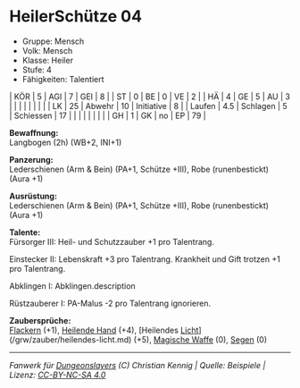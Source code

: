 # HeilerSchütze 04  
- Gruppe: Mensch  
- Volk: Mensch  
- Klasse: Heiler  
- Stufe: 4  
- Fähigkeiten: Talentiert  


| KÖR    | 5   | AGI      | 7  | GEI        | 8  |
| ST     | 0   | BE       | 0  | VE         | 2  |
| HÄ     | 4   | GE       | 5  | AU         | 3  |
|        |     |          |    |            |    |
| LK     | 25  | Abwehr   | 10 | Initiative | 8  |
| Laufen | 4.5 | Schlagen | 5  | Schiessen  | 17 |
|        |     |          |    |            |    |
| GH     | 1   | GK       | no | EP         | 79 |


**Bewaffnung:**  
Langbogen (2h) (WB+2, INI+1)

**Panzerung:**  
Lederschienen (Arm & Bein) (PA+1, Schütze +III), Robe (runenbestickt) (Aura +1)

**Ausrüstung:**  
Lederschienen (Arm & Bein) (PA+1, Schütze +III), Robe (runenbestickt) (Aura +1)

**Talente:**  
Fürsorger III: Heil- und Schutzzauber +1 pro Talentrang.

Einstecker II: Lebenskraft +3 pro Talentrang. Krankheit und Gift trotzen +1 pro Talentrang.

Abklingen I: Abklingen.description

Rüstzauberer I: PA-Malus -2 pro Talentrang ignorieren.


**Zaubersprüche:**  
[Flackern](/grw/zauber/flackern.md) (+1), [Heilende Hand](/grw/zauber/heilende-hand.md) (+4), [Heilendes [Licht](/grw/zauber/licht.md)](/grw/zauber/heilendes-licht.md) (+5), [Magische Waffe](/grw/zauber/magische-waffe.md) (0), [Segen](/grw/zauber/segen.md) (0)




___
*Fanwerk für [Dungeonslayers](https://www.dungeonslayers.net/) (C) Christian Kennig | Quelle: Beispiele | Lizenz: [CC-BY-NC-SA 4.0](https://creativecommons.org/licenses/by-nc-sa/4.0/deed.de)*